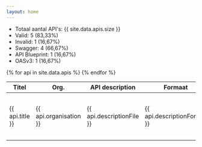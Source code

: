 ```yaml
---
layout: home
---
```


- Totaal aantal API's: {{ site.data.apis.size }}
- Valid: 5 (83,33%)
- Invalid: 1 (16,67%)
- Swagger: 4 (66,67%)
- API Blueprint: 1 (16,67%)
- OASv3:  1 (16,67%)

<table>
  <thead>
    <tr>
      <th>Titel</th>
      <th>Org.</th>
      <th>API description</th>
      <th>Formaat</th>
      <th>OASv3</th>
      <th>Valid</th>
      <th>Score</th>
    </tr>
  </thead>
  <tbody>
    {% for api in site.data.apis %}
    <tr>
        <td>{{ api.title }}</td>
        <td>{{ api.organisation }}</td>
        <td>{{ api.descriptionFile }}</td>
        <td>{{ api.descriptionFormat }}</td>
        <td>{% if api.oasv3  %}<a href="oas/{{ api.oasv3 }}">{{ api.oasv3 }}</a>{% endif %}</td>
        <td>{{ api.valid }}</td>
        <td>{{ api.score }}</td>
    </tr>
    {% endfor %}
  </tbody>
</table>
